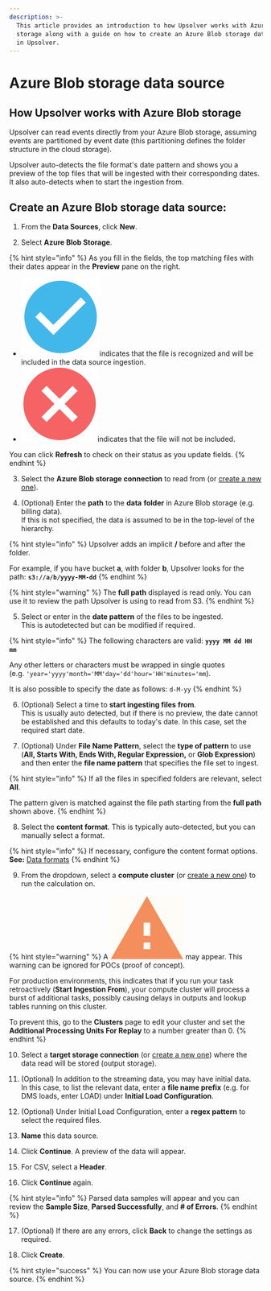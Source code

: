 ```yaml
---
description: >-
  This article provides an introduction to how Upsolver works with Azure Blob
  storage along with a guide on how to create an Azure Blob storage data source
  in Upsolver.
---
```


# Azure Blob storage data source

## How Upsolver works with Azure Blob storage

Upsolver can read events directly from your Azure Blob storage, assuming events are partitioned by event date \(this partitioning defines the folder structure in the cloud storage\).

Upsolver auto-detects the file format's date pattern and shows you a preview of the top files that will be ingested with their corresponding dates. It also auto-detects when to start the ingestion from.

## Create an Azure Blob storage data source:

1. From the **Data Sources**, click **New**.

2. Select **Azure Blob Storage**. 

{% hint style="info" %}
As you fill in the fields, the top matching files with their dates appear in the **Preview** pane on the right.

* ![](../../.gitbook/assets/screen-shot-2020-08-26-at-9.52.52-am.png)indicates that the file is recognized and will be included in the data source ingestion.
* ![](../../.gitbook/assets/screen-shot-2020-08-26-at-9.51.50-am.png)indicates that the file will not be included.

You can click **Refresh** to check on their status as you update fields.
{% endhint %}

3. Select the **Azure Blob storage connection** to read from \(or [create a new one](../../administration/connections/azure-blob-storage-connection.md)\).

4. \(Optional\) Enter the **path** to the **data** **folder** in Azure Blob storage \(e.g. billing data\).  
If this is not specified, the data is assumed to be in the top-level of the hierarchy. 

{% hint style="info" %}
Upsolver adds an implicit **/** before and after the folder. 

For example, if you have bucket **a**, with folder **b**, Upsolver looks for the path: **`s3://a/b/yyyy-MM-dd`**
{% endhint %}

{% hint style="warning" %}
The **full path** displayed is read only. You can use it to review the path Upsolver is using to read from S3.
{% endhint %}

5. Select or enter in the **date pattern** of the files to be ingested.  
This is autodetected but can be modified if required. 

{% hint style="info" %}
The following characters are valid: **`yyyy MM dd HH mm`**

Any other letters or characters must be wrapped in single quotes   
\(e.g. `'year='yyyy'month='MM'day='dd'hour='HH'minutes='mm`\). 

It is also possible to specify the date as follows: `d-M-yy`
{% endhint %}

6. \(Optional\) Select a time to **start ingesting files** **from**.  
This is usually auto detected, but if there is no preview, the date cannot be established and this defaults to today's date. In this case, set the required start date.

7. \(Optional\) Under **File Name Pattern**, select the **type of pattern** to use \(**All, Starts With, Ends With, Regular Expression,** or **Glob Expression**\) and then enter the **file name pattern** that specifies the file set to ingest. 

{% hint style="info" %}
If all the files in specified folders are relevant, select **All**. 

The pattern given is matched against the file path starting from the **full path** shown above.
{% endhint %}

8. Select the **content format**. This is typically auto-detected, but you can manually select a format. 

{% hint style="info" %}
If necessary, configure the content format options.   
**See:** [Data formats](../../getting-started/glossary/data-formats.md)
{% endhint %}

9. From the dropdown, select a **compute cluster** \(or [create a new one](../../administration/managing-clusters/cluster-types/adding-a-compute-cluster.md)\) to run the calculation on. 

{% hint style="warning" %}
A ![](../../.gitbook/assets/screen-shot-2020-08-13-at-5.48.22-pm.png) may appear. This warning can be ignored for POCs \(proof of concept\). 

For production environments, this indicates that if you run your task retroactively \(**Start Ingestion From**\), your compute cluster will process a burst of additional tasks, possibly causing delays in outputs and lookup tables running on this cluster. 

To prevent this, go to the **Clusters** page to edit your cluster and set the **Additional Processing Units For Replay** to a number greater than 0.
{% endhint %}

10. Select a **target storage connection** \(or [create a new one](../../administration/connections/)\) where the data read will be stored \(output storage\).

11. \(Optional\) In addition to the streaming data, you may have initial data.   
In this case, to list the relevant data, enter a **file name prefix** \(e.g. for DMS loads, enter LOAD\) under **Initial Load Configuration**.

12. \(Optional\) Under Initial Load Configuration, enter a **regex pattern** to select the required files.

13. **Name** this data source.

14. Click **Continue**. A preview of the data will appear.

15. For CSV, select a **Header**.

16. Click **Continue** again. 

{% hint style="info" %}
Parsed data samples will appear and you can review the **Sample Size**, **Parsed Successfully**, and **\# of Errors**.
{% endhint %}

17. \(Optional\) If there are any errors, click **Back** to change the settings as required.

18. Click **Create**.

{% hint style="success" %}
You can now use your Azure Blob storage data source.
{% endhint %}

